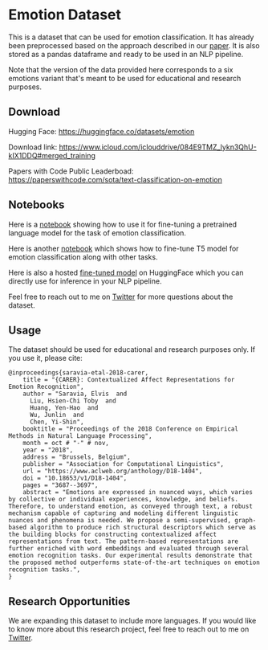 # Emotion Dataset

This is a dataset that can be used for emotion classification. It has already been preprocessed based on the approach described in our [paper](https://www.aclweb.org/anthology/D18-1404/). It is also stored as a pandas dataframe and ready to be used in an NLP pipeline.

Note that the version of the data provided here corresponds to a six emotions variant that's meant to be used for educational and research purposes. 

## Download 

Hugging Face: https://huggingface.co/datasets/emotion

Download link: https://www.icloud.com/iclouddrive/084E9TMZ_lykn3QhU-kIX1DDQ#merged_training

Papers with Code Public Leaderboad: https://paperswithcode.com/sota/text-classification-on-emotion

## Notebooks

Here is a [notebook](https://colab.research.google.com/drive/1nwCE6b9PXIKhv2hvbqf1oZKIGkXMTi1X#scrollTo=t23zHggkEpc-) showing how to use it for fine-tuning a pretrained language model for the task of emotion classification.

Here is another [notebook](https://colab.research.google.com/drive/176NSaYjc2eeI-78oLH_F9-YV3po3qQQO?usp=sharing) which shows how to fine-tune T5 model for emotion classification along with other tasks.

Here is also a hosted [fine-tuned model](https://huggingface.co/mrm8488/distilroberta-base-finetuned-sentiment) on HuggingFace which you can directly use for inference in your NLP pipeline. 

Feel free to reach out to me on [Twitter](https://twitter.com/omarsar0) for more questions about the dataset.

## Usage 

The dataset should be used for educational and research purposes only. If you use it, please cite:

```
@inproceedings{saravia-etal-2018-carer,
    title = "{CARER}: Contextualized Affect Representations for Emotion Recognition",
    author = "Saravia, Elvis  and
      Liu, Hsien-Chi Toby  and
      Huang, Yen-Hao  and
      Wu, Junlin  and
      Chen, Yi-Shin",
    booktitle = "Proceedings of the 2018 Conference on Empirical Methods in Natural Language Processing",
    month = oct # "-" # nov,
    year = "2018",
    address = "Brussels, Belgium",
    publisher = "Association for Computational Linguistics",
    url = "https://www.aclweb.org/anthology/D18-1404",
    doi = "10.18653/v1/D18-1404",
    pages = "3687--3697",
    abstract = "Emotions are expressed in nuanced ways, which varies by collective or individual experiences, knowledge, and beliefs. Therefore, to understand emotion, as conveyed through text, a robust mechanism capable of capturing and modeling different linguistic nuances and phenomena is needed. We propose a semi-supervised, graph-based algorithm to produce rich structural descriptors which serve as the building blocks for constructing contextualized affect representations from text. The pattern-based representations are further enriched with word embeddings and evaluated through several emotion recognition tasks. Our experimental results demonstrate that the proposed method outperforms state-of-the-art techniques on emotion recognition tasks.",
}
```

## Research Opportunities
We are expanding this dataset to include more languages. If you would like to know more about this research project, feel free to reach out to me on [Twitter](https://twitter.com/omarsar0).


